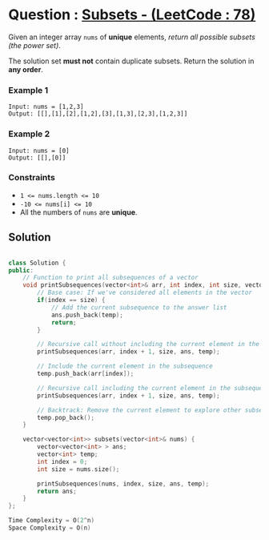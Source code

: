 # Question : [Subsets - (LeetCode : 78)](https://leetcode.com/problems/subsets/description/)

Given an integer array `nums` of **unique** elements, *return all possible subsets (the power set)*.

The solution set **must not** contain duplicate subsets. Return the solution in **any order**.

### Example 1
```
Input: nums = [1,2,3]
Output: [[],[1],[2],[1,2],[3],[1,3],[2,3],[1,2,3]]
```

### Example 2
```
Input: nums = [0]
Output: [[],[0]]
```

### Constraints

-   `1 <= nums.length <= 10`
-   `-10 <= nums[i] <= 10`
-   All the numbers of `nums` are **unique**.

## Solution

```Cpp

class Solution {
public:
    // Function to print all subsequences of a vector
    void printSubsequences(vector<int>& arr, int index, int size, vector<vector<int> >& ans, vector<int>& temp) {
        // Base case: If we've considered all elements in the vector
        if(index == size) {
            // Add the current subsequence to the answer list
            ans.push_back(temp);
            return;
        }

        // Recursive call without including the current element in the subsequence
        printSubsequences(arr, index + 1, size, ans, temp);

        // Include the current element in the subsequence
        temp.push_back(arr[index]);

        // Recursive call including the current element in the subsequence
        printSubsequences(arr, index + 1, size, ans, temp);

        // Backtrack: Remove the current element to explore other subsequences
        temp.pop_back();
    }

    vector<vector<int>> subsets(vector<int>& nums) {
        vector<vector<int> > ans;
        vector<int> temp;
        int index = 0;
        int size = nums.size();

        printSubsequences(nums, index, size, ans, temp);
        return ans;
    }
};

Time Complexity = O(2^n)
Space Complexity = O(n)
```